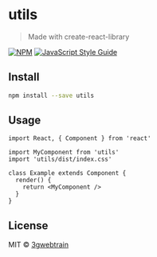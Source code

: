 # utils

> Made with create-react-library

[![NPM](https://img.shields.io/npm/v/utils.svg)](https://www.npmjs.com/package/utils) [![JavaScript Style Guide](https://img.shields.io/badge/code_style-standard-brightgreen.svg)](https://standardjs.com)

## Install

```bash
npm install --save utils
```

## Usage

```tsx
import React, { Component } from 'react'

import MyComponent from 'utils'
import 'utils/dist/index.css'

class Example extends Component {
  render() {
    return <MyComponent />
  }
}
```

## License

MIT © [3gwebtrain](https://github.com/3gwebtrain)
